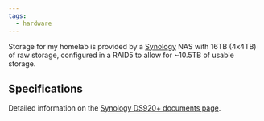 ```yaml
---
tags:
  - hardware
---
```

Storage for my homelab is provided by a [Synology](https://www.synology.com/en-global) NAS with 16TB (4x4TB) of raw storage, configured in a RAID5 to allow for ~10.5TB of usable storage.

## Specifications

Detailed information on the [Synology DS920+ documents page](https://www.synology.com/en-global/support/download/DS920+?version=7.2#docs).
